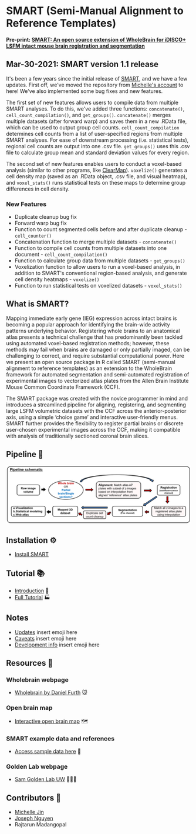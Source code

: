 # SMART (Semi-Manual Alignment to Reference Templates)

**Pre-print: [SMART: An open source extension of WholeBrain for iDISCO+ LSFM intact mouse brain registration and segmentation](https://www.biorxiv.org/content/10.1101/727529v1)**

## Mar-30-2021: SMART version 1.1 release

It's been a few years since the initial release of [SMART](https://github.com/mjin1812/SMART), and we have a few updates. First off, we've moved the repository from [Michelle's account](https://github.com/mjin1812/SMART) to here! We've also implemented some bug fixes and new features.

The first set of new features allows users to compile data from multiple SMART analyses. To do this, we've added three functions: `concatenate()`, `cell_count_compilation()`, and `get_groups()`. `concatenate()` merges multiple datasets (after forward warp) and saves them in a new .RData file, which can be used to output group cell counts. `cell_count_compilation` determines cell counts from a list of user-specified regions from multiple SMART analyses. For ease of downstream processing (i.e. statistical tests), regional cell counts are output into one .csv file. `get_groups()` uses this .csv file to calculate group mean and standard deviation values for every region.

The second set of new features enables users to conduct a voxel-based analysis (similar to other programs, like [ClearMap](http://christophkirst.github.io/ClearMap/build/html/index.html)). `voxelize()` generates a cell density map (saved as an .RData object, .csv file, and visual heatmap), and `voxel_stats()` runs statistical tests on these maps to determine group differences in cell density.

### New Features
- Duplicate cleanup bug fix
- Forward warp bug fix
- Function to count segmented cells before and after duplicate cleanup - `cell_counter()`
- Concatenation function to merge multiple datasets - `concatenate()`
- Function to compile cell counts from multiple datasets into one document - `cell_count_compilation()`
- Function to calculate group data from multiple datasets - `get_groups()`
- Voxelization function to allow users to run a voxel-based analysis, in addition to SMART's conventional region-based analysis, and generate cell density heatmaps - `voxelize()`
- Function to run statistical tests on voxelized datasets - `voxel_stats()`

## What is SMART?

Mapping immediate early gene (IEG) expression across intact brains is becoming a popular approach for identifying the brain-wide activity patterns underlying behavior. Registering whole brains to an anatomical atlas presents a technical challenge that has predominantly been tackled using automated voxel-based registration methods; however, these methods may fail when brains are damaged or only partially imaged, can be challenging to correct, and require substantial computational power. Here we present an open source package in R called SMART (semi-manual alignment to reference templates) as an extension to the WholeBrain framework for automated segmentation and semi-automated registration of experimental images to vectorized atlas plates from the Allen Brain Institute Mouse Common Coordinate Framework (CCF).

The SMART package was created with the novice programmer in mind and introduces a streamlined pipeline for aligning, registering, and segmenting large LSFM volumetric datasets with the CCF across the anterior-posterior axis, using a simple ‘choice game’ and interactive user-friendly menus. SMART further provides the flexibility to register partial brains or discrete user-chosen experimental images across the CCF, making it compatible with analysis of traditionally sectioned coronal brain slices. 

## Pipeline 👷
![](docs/schematics/pipeline_schematic.PNG)

## Installation ⚙️

- [Install SMART](docs/installation.md)

## Tutorial 📚
- [Introduction](docs/index.md) 🔨
- [Full Tutorial](docs/tutorial.md) 🏭

## Notes
- [Updates](docs/updates.md) insert emoji here
- [Caveats](docs/caveats.md) insert emoji here
- [Development info](docs/development_info.md) insert emoji here

## Resources 💾

### Wholebrain webpage
- [Wholebrain by Daniel Furth](https:/http://www.wholebrainsoftware.org/) 🐭

### Open brain map
- [Interactive open brain map](https://http://www.openbrainmap.org/#2/7345/5135) 🗺️

### SMART example data and references
- [Access sample data here](docs/example_data.md) 📘

### Golden Lab webpage
- [Sam Golden Lab UW](https://goldenneurolab.com/) 🧪🧫🐁

## Contributors 🤼
- [Michelle Jin](https://github.com/mjin1812)
- [Joseph Nguyen](https://github.com/jdknguyen)
- Rajtarun Madangopal
